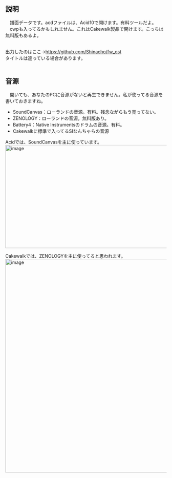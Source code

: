 ## 説明
　譜面データです。acdファイルは、Acid10で開けます。有料ツールだよ。
　cwpも入ってるかもしれません。これはCakewalk製品で開けます。こっちは無料版もあるよ。<br>
<br>

  出力したのはここ→https://github.com/Shinacho/fw_ost<br>
  タイトルは違っている場合があります。<br>
<br>

## 音源
　開いても、あなたのPCに音源がないと再生できません。私が使ってる音源を書いておきますね。

 - SoundCanvas：ローランドの音源。有料。残念ながらもう売ってない。
 - ZENOLOGY：ローランドの音源。無料版あり。
 - Battery4：Native Instrumentsのドラムの音源。有料。
 - Cakewalkに標準で入ってるSIなんちゃらの音源
 
  Acidでは、SoundCanvasを主に使っています。
<img width="714" height="322" alt="image" src="https://github.com/user-attachments/assets/18492ba8-9e1b-4e45-8b17-d02243804e2e" />

 Cakewalkでは、ZENOLOGYを主に使ってると思われます。
 <img width="656" height="667" alt="image" src="https://github.com/user-attachments/assets/84d4fb8d-982b-41ad-967e-91549d6fc249" />



